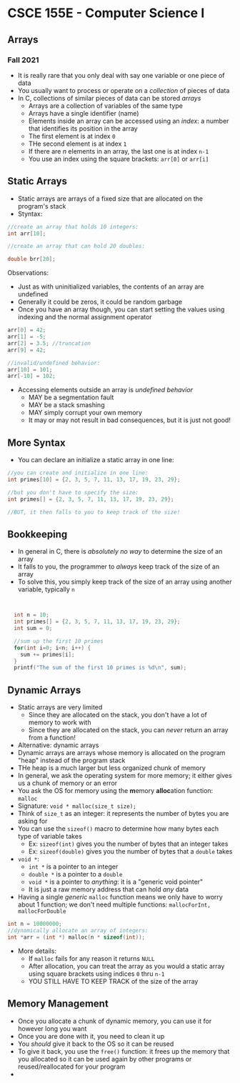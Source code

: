 
# CSCE 155E - Computer Science I
## Arrays
### Fall 2021

* It is really rare that you only deal with say one variable or one piece of data
* You usually want to process or operate on a *collection* of pieces of data
* In C, collections of similar pieces of data can be stored *arrays*
  * Arrays are a collection of variables of the same type
  * Arrays have a single identifier (name)
  * Elements inside an array can be accessed using an *index*: a number that identifies its position in the array
  * The first element is at index `0`
  * THe second element is at index `1`
  * If there are $n$ elements in an array, the last one is at index `n-1`
  * You use an index using the square brackets: `arr[0]` or `arr[i]`

## Static Arrays

* Static arrays are arrays of a fixed size that are allocated on the program's stack
* Styntax:

```c
//create an array that holds 10 integers:
int arr[10];

//create an array that can hold 20 doubles:

double brr[20];

```

Observations:
* Just as with uninitialized variables, the contents of an array are undefined
* Generally it could be zeros, it could be random garbage
* Once you have an array though, you can start setting the values using indexing and the normal assignment operator

```c
arr[0] = 42;
arr[1] = -5;
arr[2] = 3.5; //truncation
arr[9] = 42;

//invalid/undefined behavior:
arr[10] = 101;
arr[-10] = 102;
```

* Accessing elements outside an array is *undefined behavior*
  * MAY be a segmentation fault
  * MAY be a stack smashing
  * MAY simply corrupt your own memory
  * It may or may not result in bad consequences, but it is just not good!

## More Syntax

* You can declare an initialize a static array in one line:

```c
//you can create and initialize in one line:
int primes[10] = {2, 3, 5, 7, 11, 13, 17, 19, 23, 29};

//but you don't have to specify the size:
int primes[] = {2, 3, 5, 7, 11, 13, 17, 19, 23, 29};

//BUT, it then falls to you to keep track of the size!
```

## Bookkeeping

* In general in C, there is *absolutely no way* to determine the size of an array
* It falls to you, the programmer to *always* keep track of the size of an array
* To solve this, you simply keep track of the size of an array using another variable, typically `n`

```c


  int n = 10;
  int primes[] = {2, 3, 5, 7, 11, 13, 17, 19, 23, 29};
  int sum = 0;

  //sum up the first 10 primes
  for(int i=0; i<n; i++) {
    sum += primes[i];
  }
  printf("The sum of the first 10 primes is %d\n", sum);
```

## Dynamic Arrays

* Static arrays are very limited
  * Since they are allocated on the stack, you don't have a lot of memory to work with
  * Since they are allocated on the stack, you can *never* return an array from a function!
* Alternative: dynamic arrays
* Dynamic arrays are arrays whose memory is allocated on the program "heap" instead of the program stack
* THe heap is a much larger but less organized chunk of memory
* In general, we ask the operating system for more memory; it either gives us a chunk of memory or an error
* You ask the OS for memory using the **m**emory **alloc**ation function: `malloc`
* Signature:
`void * malloc(size_t size);`
* Think of `size_t` as an integer: it represents the number of bytes you are asking for
* You can use the `sizeof()` macro to determine how many bytes each type of variable takes
  * Ex: `sizeof(int)` gives you the number of bytes that an integer takes
  * Ex: `sizeof(double)` gives you the number of bytes that a `double` takes
* `void *`:
  * `int *` is a pointer to an integer
  * `double *` is a pointer to a `double`
  * `void *` is a pointer to *anything*: it is a "generic void pointer"
  * It is just a raw memory address that can hold *any* data
* Having a single *generic* `malloc` function means we only have to worry about 1 function; we don't need multiple functions: `mallocForInt, mallocForDouble`

```c
int n = 10000000;
//dynamically allocate an array of integers:
int *arr = (int *) malloc(n * sizeof(int));

```

* More details:
  * If `malloc` fails for any reason it returns `NULL`
  * After allocation, you can treat the array as you would a static array using square brackets using indices `0` thru `n-1`
  * YOU STILL HAVE TO KEEP TRACK of the size of the array

## Memory Management

* Once you allocate a chunk of dynamic memory, you can use it for however long you want
* Once you are done with it, you need to clean it up
* You *should* give it back to the OS so it can be reused
* To give it back, you use the `free()` function: it frees up the memory that you allocated so it can be used again by other programs or reused/reallocated for your program
* 

```text







```
